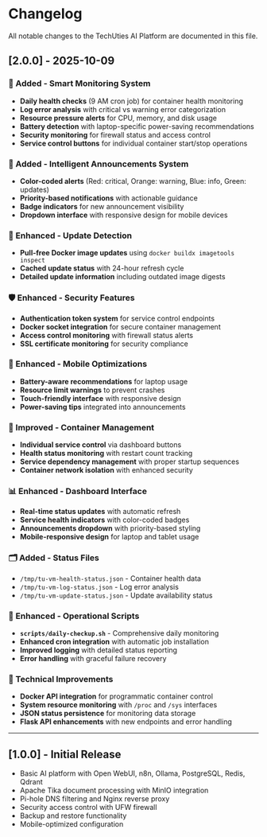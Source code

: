 # Changelog

All notable changes to the TechUties AI Platform are documented in this file.

## [2.0.0] - 2025-10-09

### 🚨 Added - Smart Monitoring System
- **Daily health checks** (9 AM cron job) for container health monitoring
- **Log error analysis** with critical vs warning error categorization
- **Resource pressure alerts** for CPU, memory, and disk usage
- **Battery detection** with laptop-specific power-saving recommendations
- **Security monitoring** for firewall status and access control
- **Service control buttons** for individual container start/stop operations

### 🎯 Added - Intelligent Announcements System
- **Color-coded alerts** (Red: critical, Orange: warning, Blue: info, Green: updates)
- **Priority-based notifications** with actionable guidance
- **Badge indicators** for new announcement visibility
- **Dropdown interface** with responsive design for mobile devices

### 🔧 Enhanced - Update Detection
- **Pull-free Docker image updates** using `docker buildx imagetools inspect`
- **Cached update status** with 24-hour refresh cycle
- **Detailed update information** including outdated image digests

### 🛡️ Enhanced - Security Features
- **Authentication token system** for service control endpoints
- **Docker socket integration** for secure container management
- **Access control monitoring** with firewall status alerts
- **SSL certificate monitoring** for security compliance

### 📱 Enhanced - Mobile Optimizations
- **Battery-aware recommendations** for laptop usage
- **Resource limit warnings** to prevent crashes
- **Touch-friendly interface** with responsive design
- **Power-saving tips** integrated into announcements

### 🔄 Improved - Container Management
- **Individual service control** via dashboard buttons
- **Health status monitoring** with restart count tracking
- **Service dependency management** with proper startup sequences
- **Container network isolation** with enhanced security

### 📊 Enhanced - Dashboard Interface
- **Real-time status updates** with automatic refresh
- **Service health indicators** with color-coded badges
- **Announcements dropdown** with priority-based styling
- **Mobile-responsive design** for laptop and tablet usage

### 🗂️ Added - Status Files
- `/tmp/tu-vm-health-status.json` - Container health data
- `/tmp/tu-vm-log-status.json` - Log error analysis
- `/tmp/tu-vm-update-status.json` - Update availability status

### 🧰 Enhanced - Operational Scripts
- **`scripts/daily-checkup.sh`** - Comprehensive daily monitoring
- **Enhanced cron integration** with automatic job installation
- **Improved logging** with detailed status reporting
- **Error handling** with graceful failure recovery

### 🔧 Technical Improvements
- **Docker API integration** for programmatic container control
- **System resource monitoring** with `/proc` and `/sys` interfaces
- **JSON status persistence** for monitoring data storage
- **Flask API enhancements** with new endpoints and error handling

---

## [1.0.0] - Initial Release
- Basic AI platform with Open WebUI, n8n, Ollama, PostgreSQL, Redis, Qdrant
- Apache Tika document processing with MinIO integration
- Pi-hole DNS filtering and Nginx reverse proxy
- Security access control with UFW firewall
- Backup and restore functionality
- Mobile-optimized configuration
